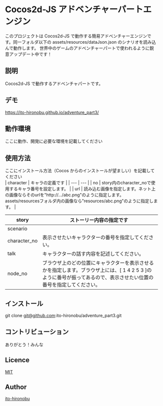 Cocos2d-JS アドベンチャーパートエンジン
====

このプロジェクトは Cocos2d-JS で動作する簡易アドベンチャーエンジンです。同一フォルダ以下の assets/resources/dataJson.json のシナリオを読み込んで動作します。
世界中のゲームのアドベンチャーパートで使われるように鋭意アップデート中です！

## 説明

Cocos2d-JS で動作するアドベンチャパートです。

## デモ

https://ito-hironobu.github.io/adventure_part3/

## 動作環境

ここに動作、開発に必要な環境を記載してください

## 使用方法

ここにインストール方法（Cocos からのインストールが望ましい）を記載してください  
| character | キャラの定義です |
| --- | --- |
| no | story内のcharacter_noで使用するキャラ番号を設定します。 |
| url | 読み込む画像を指定します。ネット上の画像ならそのurlを"http://.../abc.png"のように指定します。assets/resourcesフォルダ内の画像なら"resources/abc.png"のように指定します。 |

| story | ストーリー内容の指定です |
| --- | --- |
| scenario |  |
| character_no | 表示させたいキャラクターの番号を指定してください。 |
| talk | キャラクターの話す内容を記述してください。 |
| node_no | ブラウザ上のどの位置にキャラクターを表示させるかを指定します。ブラウザ上には、[ 1 4 2 5 3 ]のように番号が振ってあるので、表示させたい位置の番号を指定してください。 |

## インストール

git clone git@github.com:ito-hironobu/adventure_part3.git

## コントリビューション

ありがとう！みんな

## Licence

[MIT](https://github.com/tcnksm/tool/blob/master/LICENCE)

## Author

[ito-hironobu](https://github.com/ito-hironobu)
